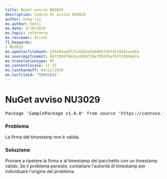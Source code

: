 ```yaml
---
title: NuGet avviso NU3029
description: Codice di avviso NU3029
author: heng-liu
ms.author: henli
ms.date: 3/18/2019
ms.topic: reference
ms.reviewer: dtivel
f1_keywords:
- NU3029
ms.openlocfilehash: 235494aa9725c8562d5e0d02755f4170441aed6d
ms.sourcegitcommit: 6b71926f062ecddb8729ef8567baf67fd269642a
ms.translationtype: MT
ms.contentlocale: it-IT
ms.lasthandoff: 04/22/2019
ms.locfileid: "59931631"
---
```

# <a name="nuget-warning-nu3029"></a>NuGet avviso NU3029

<pre>Package 'SamplePackage v1.0.0' from source 'https://contoso.com/index.json': The timestamp signature is invalid.</pre>

### <a name="issue"></a>Problema

La firma del timestamp non è valida.


### <a name="solution"></a>Soluzione

Provare a ripetere la firma e al timestamp del pacchetto con un timestamp valido. Se il problema persiste, contattare l'autorità di timestamp per individuare l'origine del problema.